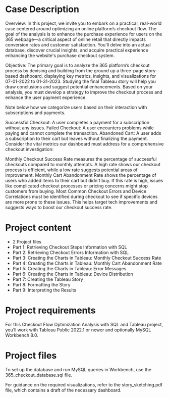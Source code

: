 # Case Description

Overview: In this project, we invite you to embark on a practical, real-world case centered around optimizing an online platform’s checkout flow. The goal of the analysis is to enhance the purchase experience for users on the 365 webpage—a critical aspect of online retail that directly impacts conversion rates and customer satisfaction. You'll delve into an actual database, discover crucial insights, and acquire practical experience enhancing the website's purchase checkout system.

Objective: The primary goal is to analyze the 365 platform’s checkout process by devising and building from the ground up a three-page story-based dashboard, displaying key metrics, insights, and visualizations for 07-01-2022 to 01-31-2023. Studying the final Tableau story will help you draw conclusions and suggest potential enhancements. Based on your analysis, you must develop a strategy to improve the checkout process and enhance the user payment experience.

Note below how we categorize users based on their interaction with subscriptions and payments.

Successful Checkout: A user completes a payment for a subscription without any issues.
Failed Checkout: A user encounters problems while paying and cannot complete the transaction.
Abandoned Cart: A user adds a subscription to their cart but leaves without finalizing the payment.
Consider the vital metrics our dashboard must address for a comprehensive checkout investigation:

Monthly Checkout Success Rate measures the percentage of successful checkouts compared to monthly attempts. A high rate shows our checkout process is efficient, while a low rate suggests potential areas of improvement.
Monthly Cart Abandonment Rate shows the percentage of users who added items to their cart but didn't buy. If this rate is high, issues like complicated checkout processes or pricing concerns might stop customers from buying.
Most Common Checkout Errors and Device Correlations must be identified during checkout to see if specific devices are more prone to these issues. This helps target tech improvements and suggests ways to boost our checkout success rate.

# Project content

- 2 Project files
- Part 1: Retrieving Checkout Steps Information with SQL
- Part 2: Retrieving Checkout Errors Information with SQL
- Part 3: Creating the Charts in Tableau: Monthly Checkout Success Rate
- Part 4: Creating the Charts in Tableau: Monthly Cart Abandonment Rate
- Part 5: Creating the Charts in Tableau: Error Messages
- Part 6: Creating the Charts in Tableau: Device Distribution
- Part 7: Creating the Tableau Story
- Part 8: Formatting the Story
- Part 9: Interpreting the Results

# Project requirements

For this Checkout Flow Optimization Analysis with SQL and Tableau project, you’ll work with Tableau Public 2022.1 or newer and optionally MySQL Workbench 8.0.

# Project files

To set up the database and run MySQL queries in Workbench, use the 365_checkout_database.sql file.

For guidance on the required visualizations, refer to the story_sketching.pdf file, which contains a draft of the necessary dashboard.

